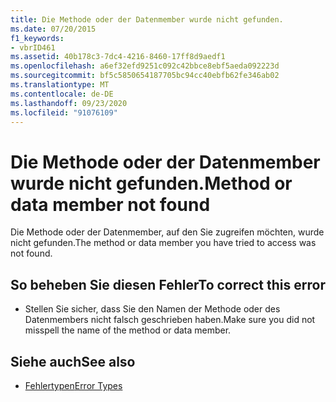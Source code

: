 ```yaml
---
title: Die Methode oder der Datenmember wurde nicht gefunden.
ms.date: 07/20/2015
f1_keywords:
- vbrID461
ms.assetid: 40b178c3-7dc4-4216-8460-17ff8d9aedf1
ms.openlocfilehash: a6ef32efd9251c092c42bbce8ebf5aeda092223d
ms.sourcegitcommit: bf5c5850654187705bc94cc40ebfb62fe346ab02
ms.translationtype: MT
ms.contentlocale: de-DE
ms.lasthandoff: 09/23/2020
ms.locfileid: "91076109"
---
```

# <a name="method-or-data-member-not-found"></a><span data-ttu-id="ea558-102">Die Methode oder der Datenmember wurde nicht gefunden.</span><span class="sxs-lookup"><span data-stu-id="ea558-102">Method or data member not found</span></span>

<span data-ttu-id="ea558-103">Die Methode oder der Datenmember, auf den Sie zugreifen möchten, wurde nicht gefunden.</span><span class="sxs-lookup"><span data-stu-id="ea558-103">The method or data member you have tried to access was not found.</span></span>  
  
## <a name="to-correct-this-error"></a><span data-ttu-id="ea558-104">So beheben Sie diesen Fehler</span><span class="sxs-lookup"><span data-stu-id="ea558-104">To correct this error</span></span>  
  
- <span data-ttu-id="ea558-105">Stellen Sie sicher, dass Sie den Namen der Methode oder des Datenmembers nicht falsch geschrieben haben.</span><span class="sxs-lookup"><span data-stu-id="ea558-105">Make sure you did not misspell the name of the method or data member.</span></span>  
  
## <a name="see-also"></a><span data-ttu-id="ea558-106">Siehe auch</span><span class="sxs-lookup"><span data-stu-id="ea558-106">See also</span></span>

- [<span data-ttu-id="ea558-107">Fehlertypen</span><span class="sxs-lookup"><span data-stu-id="ea558-107">Error Types</span></span>](../programming-guide/language-features/error-types.md)
